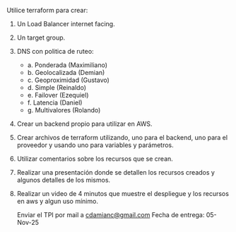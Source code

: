 Utilice terraform para crear:

1. Un Load Balancer internet facing.
2. Un target group.
3. DNS con politica de ruteo:
    - a. Ponderada (Maximiliano)
    - b. Geolocalizada (Demian)
    - c. Geoproximidad (Gustavo)
    - d. Simple (Reinaldo)
    - e. Failover (Ezequiel)
    - f. Latencia (Daniel)
    - g. Multivalores (Rolando)
4. Crear un backend propio para utilizar en AWS.
5. Crear archivos de terraform utilizando, uno para el backend, uno para el proveedor y usando uno para variables y parámetros.
6. Utilizar comentarios sobre los recursos que se crean.
7. Realizar una presentación donde se detallen los recursos creados y algunos detalles de los mismos.
8. Realizar un video de 4 minutos que muestre el despliegue y los recursos en aws y algun uso mínimo.

   Enviar el TPI por mail a cdamianc@gmail.com
   Fecha de entrega: 05-Nov-25
